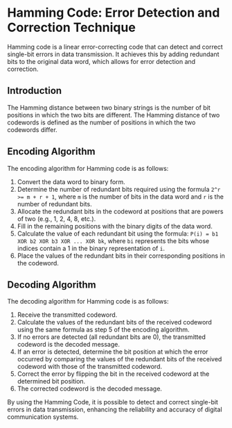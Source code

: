 # Hamming Code: Error Detection and Correction Technique

Hamming code is a linear error-correcting code that can detect and correct single-bit errors in data transmission. It achieves this by adding redundant bits to the original data word, which allows for error detection and correction.

## Introduction

The Hamming distance between two binary strings is the number of bit positions in which the two bits are different. The Hamming distance of two codewords is defined as the number of positions in which the two codewords differ.

## Encoding Algorithm

The encoding algorithm for Hamming code is as follows:

1. Convert the data word to binary form.
2. Determine the number of redundant bits required using the formula `2^r >= m + r + 1`, where `m` is the number of bits in the data word and `r` is the number of redundant bits.
3. Allocate the redundant bits in the codeword at positions that are powers of two (e.g., 1, 2, 4, 8, etc.).
4. Fill in the remaining positions with the binary digits of the data word.
5. Calculate the value of each redundant bit using the formula: `P(i) = b1 XOR b2 XOR b3 XOR ... XOR bk`, 
where `bi` represents the bits whose indices contain a 1 in the binary representation of `i`.
7. Place the values of the redundant bits in their corresponding positions in the codeword.

## Decoding Algorithm

The decoding algorithm for Hamming code is as follows:

1. Receive the transmitted codeword.
2. Calculate the values of the redundant bits of the received codeword using the same formula as step 5 of the encoding algorithm.
3. If no errors are detected (all redundant bits are 0), the transmitted codeword is the decoded message.
4. If an error is detected, determine the bit position at which the error occurred by comparing the values of the redundant bits of the received codeword with those of the transmitted codeword.
5. Correct the error by flipping the bit in the received codeword at the determined bit position.
6. The corrected codeword is the decoded message.

By using the Hamming Code, it is possible to detect and correct single-bit errors in data transmission, enhancing the reliability and accuracy of digital communication systems.
